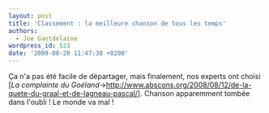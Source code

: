 ```yaml
---
layout: post
title: 'Classement : la meilleure chanson de tous les temps'
authors:
  - Joe Gantdelaine
wordpress_id: 523
date: '2009-08-20 11:47:38 +0200'
---
```

Ça n'a pas été facile de départager, mais finalement, nos experts ont choisi [*La complainte du Goéland*->http://www.abscons.org/2008/08/12/de-la-quete-du-graal-et-de-lagneau-pascal/]. Chanson apparemment tombée dans l'oubli ! Le monde va mal !
